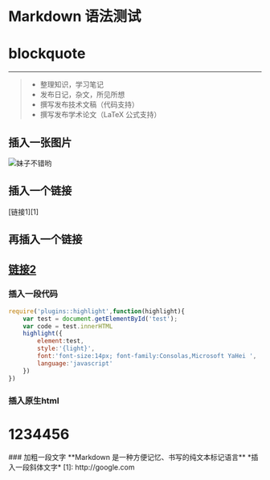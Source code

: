 Markdown 语法测试
==
# blockquote
------
> * 整理知识，学习笔记
> * 发布日记，杂文，所见所想
> * 撰写发布技术文稿（代码支持）
> * 撰写发布学术论文（LaTeX 公式支持）
## 插入一张图片
![妹子不错哟](test/test.jpg)
## 插入一个链接
[链接1][1]
## 再插入一个链接
[链接2](http://jandan.net/ooxx) 
------
### 插入一段代码
``` javascript
require('plugins::highlight',function(highlight){
    var test = document.getElementById('test');
    var code = test.innerHTML
    highlight({
        element:test,
        style:'{light}',
        font:'font-size:14px; font-family:Consolas,Microsoft YaHei ',
        language:'javascript'
    })  
})
```
### 插入原生html
<div class=demo>
  <h1>1234456</h1>
</div>
### 加粗一段文字
**Markdown 是一种方便记忆、书写的纯文本标记语言**
*插入一段斜体文字*
[1]: http://google.com